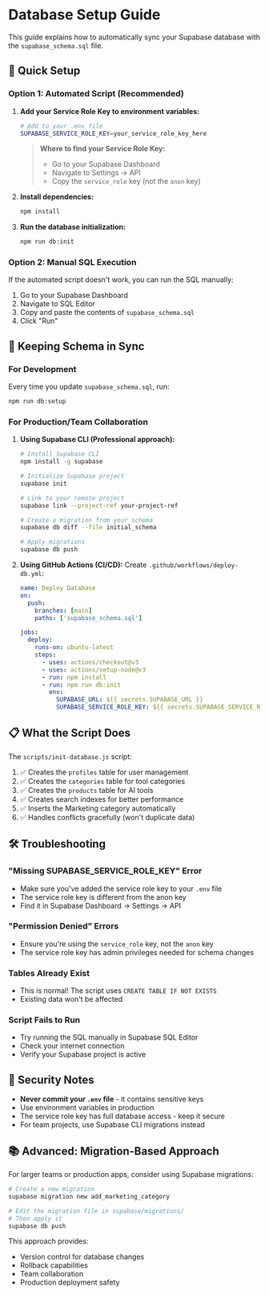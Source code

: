 # Database Setup Guide

This guide explains how to automatically sync your Supabase database with the `supabase_schema.sql` file.

## 🚀 Quick Setup

### Option 1: Automated Script (Recommended)

1. **Add your Service Role Key to environment variables:**
   ```bash
   # Add to your .env file
   SUPABASE_SERVICE_ROLE_KEY=your_service_role_key_here
   ```
   
   > **Where to find your Service Role Key:**
   > - Go to your Supabase Dashboard
   > - Navigate to Settings → API
   > - Copy the `service_role` key (not the `anon` key)

2. **Install dependencies:**
   ```bash
   npm install
   ```

3. **Run the database initialization:**
   ```bash
   npm run db:init
   ```

### Option 2: Manual SQL Execution

If the automated script doesn't work, you can run the SQL manually:

1. Go to your Supabase Dashboard
2. Navigate to SQL Editor
3. Copy and paste the contents of `supabase_schema.sql`
4. Click "Run"

## 🔄 Keeping Schema in Sync

### For Development

Every time you update `supabase_schema.sql`, run:
```bash
npm run db:setup
```

### For Production/Team Collaboration

1. **Using Supabase CLI (Professional approach):**
   ```bash
   # Install Supabase CLI
   npm install -g supabase
   
   # Initialize Supabase project
   supabase init
   
   # Link to your remote project
   supabase link --project-ref your-project-ref
   
   # Create a migration from your schema
   supabase db diff --file initial_schema
   
   # Apply migrations
   supabase db push
   ```

2. **Using GitHub Actions (CI/CD):**
   Create `.github/workflows/deploy-db.yml`:
   ```yaml
   name: Deploy Database
   on:
     push:
       branches: [main]
       paths: ['supabase_schema.sql']
   
   jobs:
     deploy:
       runs-on: ubuntu-latest
       steps:
         - uses: actions/checkout@v3
         - uses: actions/setup-node@v3
         - run: npm install
         - run: npm run db:init
           env:
             SUPABASE_URL: ${{ secrets.SUPABASE_URL }}
             SUPABASE_SERVICE_ROLE_KEY: ${{ secrets.SUPABASE_SERVICE_ROLE_KEY }}
   ```

## 📋 What the Script Does

The `scripts/init-database.js` script:

1. ✅ Creates the `profiles` table for user management
2. ✅ Creates the `categories` table for tool categories  
3. ✅ Creates the `products` table for AI tools
4. ✅ Creates search indexes for better performance
5. ✅ Inserts the Marketing category automatically
6. ✅ Handles conflicts gracefully (won't duplicate data)

## 🛠 Troubleshooting

### "Missing SUPABASE_SERVICE_ROLE_KEY" Error
- Make sure you've added the service role key to your `.env` file
- The service role key is different from the anon key
- Find it in Supabase Dashboard → Settings → API

### "Permission Denied" Errors
- Ensure you're using the `service_role` key, not the `anon` key
- The service role key has admin privileges needed for schema changes

### Tables Already Exist
- This is normal! The script uses `CREATE TABLE IF NOT EXISTS`
- Existing data won't be affected

### Script Fails to Run
- Try running the SQL manually in Supabase SQL Editor
- Check your internet connection
- Verify your Supabase project is active

## 🔐 Security Notes

- **Never commit your `.env` file** - it contains sensitive keys
- Use environment variables in production
- The service role key has full database access - keep it secure
- For team projects, use Supabase CLI migrations instead

## 📚 Advanced: Migration-Based Approach

For larger teams or production apps, consider using Supabase migrations:

```bash
# Create a new migration
supabase migration new add_marketing_category

# Edit the migration file in supabase/migrations/
# Then apply it
supabase db push
```

This approach provides:
- Version control for database changes
- Rollback capabilities  
- Team collaboration
- Production deployment safety 